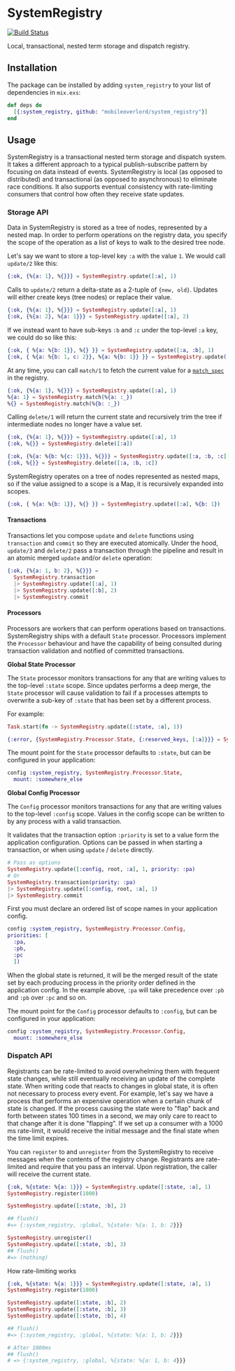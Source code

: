 # SystemRegistry

[![Build Status](https://travis-ci.org/mobileoverlord/system_registry.svg?branch=master)](https://travis-ci.org/mobileoverlord/system_registry)

Local, transactional, nested term storage and dispatch registry.

## Installation

The package can be installed by adding `system_registry` to your list of dependencies in `mix.exs`:

```elixir
def deps do
  [{:system_registry, github: "mobileoverlord/system_registry"}]
end
```

## Usage

SystemRegistry is a transactional nested term storage and dispatch system. It takes a different approach to a typical publish-subscribe pattern by focusing on data instead of events. SystemRegistry is local (as opposed to distributed) and transactional (as opposed to asynchronous) to eliminate race conditions. It also supports eventual consistency with rate-limiting consumers that control how often they receive state updates.

### Storage API

Data in SystemRegistry is stored as a tree of nodes, represented by a nested map. In order to perform operations on the registry data, you specify the scope of the operation as a list of keys to walk to the desired tree node.

Let's say we want to store a top-level key `:a` with the value `1`. We would call `update/2` like this:

```elixir
{:ok, {%{a: 1}, %{}}} = SystemRegistry.update([:a], 1)
```

Calls to `update/2` return a delta-state as a 2-tuple of `{new, old}`. Updates will either create keys (tree nodes) or replace their value.

```elixir
{:ok, {%{a: 1}, %{}}} = SystemRegistry.update([:a], 1)
{:ok, {%{a: 2}, %{a: 1}}} = SystemRegistry.update([:a], 2)
```

If we instead want to have sub-keys `:b` and `:c` under the top-level `:a` key, we could do so like this:

```elixir
{:ok, { %{a: %{b: 1}}, %{} }} = SystemRegistry.update([:a, :b], 1)
{:ok, { %{a: %{b: 1, c: 2}}, %{a: %{b: 1}} }} = SystemRegistry.update([:a, :c], 2)
```

At any time, you can call `match/1` to fetch the current value for a [`match_spec`](https://hexdocs.pm/elixir/Registry.html#match/3) in the registry.

```elixir
{:ok, {%{a: 1}, %{}}} = SystemRegistry.update([:a], 1)
%{a: 1} = SystemRegistry.match(%{a: :_})
%{} = SystemRegistry.match(%{b: :_})
```

Calling `delete/1` will return the current state and recursively trim the tree if intermediate nodes no longer have a value set.

```elixir
{:ok, {%{a: 1}, %{}}} = SystemRegistry.update([:a], 1)
{:ok, %{}} = SystemRegistry.delete([:a])

{:ok, {%{a: %{b: %{c: 1}}}, %{}}} = SystemRegistry.update([:a, :b, :c], 1)
{:ok, %{}} = SystemRegistry.delete([:a, :b, :c])
```

SystemRegistry operates on a tree of nodes represented as nested maps, so if the value assigned to a scope is a Map, it is recursively expanded into scopes.

```elixir
{:ok, { %{a: %{b: 1}}, %{} }} = SystemRegistry.update([:a], %{b: 1})
```

#### Transactions

Transactions let you compose `update` and `delete` functions using `transaction` and `commit` so they are executed atomically. Under the hood, `update/3` and `delete/2` pass a transaction through the pipeline and result in an atomic merged `update` and/or `delete` operation:

```elixir
{:ok, {%{a: 1, b: 2}, %{}}} =
  SystemRegistry.transaction
  |> SystemRegistry.update([:a], 1)
  |> SystemRegistry.update([:b], 2)
  |> SystemRegistry.commit
```

#### Processors

Processors are workers that can perform operations based on transactions. SystemRegistry ships with a default `State` processor. Processors implement the `Processor` behaviour and have the capability of being consulted during transaction validation and notified of committed transactions.

**Global State Processor**

The `State` processor monitors transactions for any that are writing values to the top-level `:state` scope.
Since updates performs a deep merge, the `State` processor will cause validation to fail if a processes attempts to overwrite a sub-key of `:state` that has been set by a different process.

For example:
```elixir
Task.start(fn -> SystemRegistry.update([:state, :a], 1))

{:error, {SystemRegistry.Processor.State, {:reserved_keys, [:a]}}} = SystemRegistry.update([:state, :a], 2)
```

The mount point for the `State` processor defaults to `:state`, but can be configured in your application:

```elixir
config :system_registry, SystemRegistry.Processor.State,
  mount: :somewhere_else
```

**Global Config Processor**

The `Config` processor monitors transactions for any that are writing values to the top-level `:config` scope.
Values in the config scope can be written to by any process with a valid transaction.


It validates that the transaction option `:priority` is set to a value form the application configuration. Options can be passed in when starting a transaction, or when using `update` / `delete` directly.

```elixir
# Pass as options
SystemRegistry.update([:config, root, :a], 1, priority: :pa)
# Or
SystemRegistry.transaction(priority: :pa)
|> SystemRegistry.update([:config, root, :a], 1)
|> SystemRegistry.commit
```

First you must declare an ordered list of scope names in your application config.

```elixir
config :system_registry, SystemRegistry.Processor.Config,
priorities: [
  :pa,
  :pb,
  :pc
  ])
```

When the global state is returned, it will be the merged result of the state set by each producing process in the priority order defined in the application config. In the example above, `:pa` will take precedence over `:pb` and `:pb` over `:pc` and so on.

The mount point for the `Config` processor defaults to `:config`, but can be configured in your application:

```elixir
config :system_registry, SystemRegistry.Processor.Config,
  mount: :somewhere_else
```

### Dispatch API

Registrants can be rate-limited to avoid overwhelming them with frequent state changes, while still eventually receiving an update of the complete state.
When writing code that reacts to changes in global state, it is often not necessary to process every event.
For example, let's say we have a process that performs an expensive operation when a certain chunk of state is changed.
If the process causing the state were to "flap" back and forth between states 100 times in a second, we may only care to react to that change after it is done "flapping".
If we set up a consumer with a 1000 ms rate-limit, it would receive the initial message and the final state when the time limit expires.

You can `register` to and `unregister` from the SystemRegistry to receive messages when the contents of the registry change.
Registrants are rate-limited and require that you pass an interval.
Upon registration, the caller will receive the current state.

```elixir
{:ok, %{state: %{a: 1}}} = SystemRegistry.update([:state, :a], 1)
SystemRegistry.register(1000)

SystemRegistry.update([:state, :b], 2)

## flush()
#=> {:system_registry, :global, %{state: %{a: 1, b: 2}}}

SystemRegistry.unregister()
SystemRegistry.update([:state, :b], 3)
## flush()
#=> (nothing)
```

How rate-limiting works

```elixir
{:ok, %{state: %{a: 1}}} = SystemRegistry.update([:state, :a], 1)
SystemRegistry.register(1000)

SystemRegistry.update([:state, :b], 2)
SystemRegistry.update([:state, :b], 3)
SystemRegistry.update([:state, :b], 4)

## flush()
#=> {:system_registry, :global, %{state: %{a: 1, b: 2}}}

# After 1000ms
## flush()
# => {:system_registry, :global, %{state: %{a: 1, b: 4}}}
```
